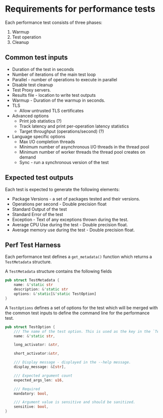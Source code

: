 # Requirements for performance tests

Each performance test consists of three phases:

1) Warmup
1) Test operation
1) Cleanup

## Common test inputs

* Duration of the test in seconds
* Number of iterations of the main test loop
* Parallel - number of operations to execute in parallel
* Disable test cleanup
* Test Proxy servers.
* Results file - location to write test outputs
* Warmup - Duration of the warmup in seconds.
* TLS
  * Allow untrusted TLS certificates
* Advanced options
  * Print job statistics (?)
  * Track latency and print per-operation latency statistics
  * Target throughput (operations/second) (?)
* Language specific options
  * Max I/O completion threads
  * Minimum number of asynchronous I/O threads in the thread pool
  * Minimum number of worker threads the thread pool creates on demand
  * Sync - run a synchronous version of the test

## Expected test outputs

Each test is expected to generate the following elements:

* Package Versions - a set of packages tested and their versions.
* Operations per second - Double precision float
* Standard Output of the test
* Standard Error of the test
* Exception - Text of any exceptions thrown during the test.
* Average CPU Use during the test - Double precision float.
* Average memory use during the test - Double precision float.

## Perf Test Harness

Each performance test defines a `get_metadata()` function which returns a `TestMetadata` structure.

A `TestMetadata` structure contains the following fields

```rust
pub struct TestMetadata {
    name: &'static str
    description: &'static str
    options: &'static[&'static TestOption]
}
```

A `TestOptions` defines a set of options for the test which will be merged with the common test inputs to define the command line for the performance test.

```rust
pub struct TestOption {
    /// The name of the test option. This is used as the key in the `TestArguments` map.
    name: &'static str,

    long_activator: &str,

    short_activator:&str,

    /// Display message - displayed in the --help message.
    display_message: &[str],

    /// Expected argument count
    expected_args_len: u16,

    /// Required
    mandatory: bool,

    /// Argument value is sensitive and should be sanitized.
    sensitive: bool,
}
```
